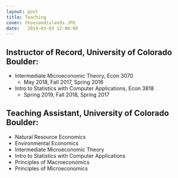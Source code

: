 ```yaml
---
layout: post
title: Teaching
cover: thousandislands.JPG
date:   2019-03-03 12:00:00
---
```


## Instructor of Record, University of Colorado Boulder:
* Intermediate Microeconomic Theory, Econ 3070
	* May 2018, Fall 2017, Spring 2016
* Intro to Statistics with Computer Applications, Econ 3818
	* Spring 2019, Fall 2018, Spring 2017

## Teaching Assistant, University of Colorado Boulder:
* Natural Resource Economics
* Environmental Economics
* Intermediate Microeconomic Theory
* Intro to Statistics with Computer Applications
* Principles of Macroeconomics
* Principles of Microeconomics
